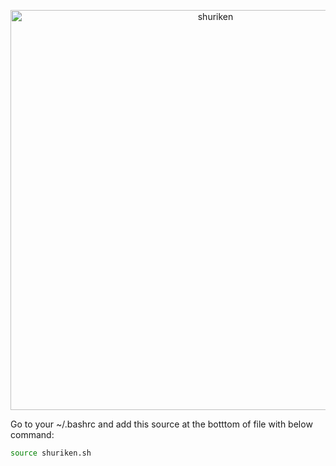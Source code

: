 
<p align="center">
  <img src="./assets/Shuriken.G03.watermarked.2k.png" alt="shuriken" width="640" height="640"/>
</p>

Go to your ~/.bashrc and add this source at the botttom of file with below command:

```bash
source shuriken.sh
```
